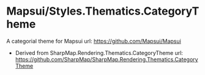 # Mapsui/Styles.Thematics.CategoryTheme
A categorial theme for Mapsui url: https://github.com/Mapsui/Mapsui
 - Derived from SharpMap.Rendering.Thematics.CategoryTheme
   url: https://github.com/SharpMap/SharpMap.Rendering.Thematics.CategoryTheme

